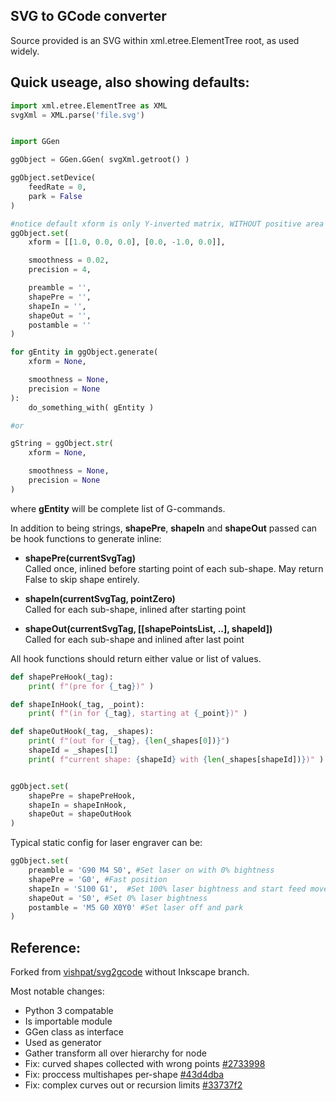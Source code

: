 SVG to GCode converter
----------------------


Source provided is an SVG within xml.etree.ElementTree root, as used widely.

Quick useage, also showing defaults:
------------------------------------

```python
import xml.etree.ElementTree as XML
svgXml = XML.parse('file.svg')


import GGen

ggObject = GGen.GGen( svgXml.getroot() )

ggObject.setDevice(
    feedRate = 0,
    park = False
)

#notice default xform is only Y-inverted matrix, WITHOUT positive area offset
ggObject.set(
    xform = [[1.0, 0.0, 0.0], [0.0, -1.0, 0.0]],

    smoothness = 0.02,
    precision = 4,

    preamble = '',
    shapePre = '',
    shapeIn = '',
    shapeOut = '',
    postamble = ''
)

for gEntity in ggObject.generate(
    xform = None,

    smoothness = None,
    precision = None
):
    do_something_with( gEntity )

#or

gString = ggObject.str(
    xform = None,

    smoothness = None,
    precision = None
)

```
where **gEntity** will be complete list of G-commands.


In addition to being strings, **shapePre**, **shapeIn** and **shapeOut** passed can be hook functions to generate inline:

* **shapePre(currentSvgTag)**  
    Called once, inlined before starting point of each sub-shape.
    May return False to skip shape entirely.

* **shapeIn(currentSvgTag, pointZero)**  
    Called for each sub-shape, inlined after starting point
    
* **shapeOut(currentSvgTag, [[shapePointsList, ..], shapeId])**  
    Called for each sub-shape and inlined after last point

All hook functions should return either value or list of values.


```python
def shapePreHook(_tag):
    print( f"(pre for {_tag})" )

def shapeInHook(_tag, _point):
    print( f"(in for {_tag}, starting at {_point})" )

def shapeOutHook(_tag, _shapes):
    print( f"(out for {_tag}, {len(_shapes[0])}")
    shapeId = _shapes[1]
    print( f"current shape: {shapeId} with {len(_shapes[shapeId])})" )


ggObject.set(
    shapePre = shapePreHook,
    shapeIn = shapeInHook,
    shapeOut = shapeOutHook
)
```

Typical static config for laser engraver can be:
```python
ggObject.set(
    preamble = 'G90 M4 S0', #Set laser on with 0% bightness
    shapePre = 'G0', #Fast position
    shapeIn = 'S100 G1',  #Set 100% laser bightness and start feed move
    shapeOut = 'S0', #Set 0% laser bightness
    postamble = 'M5 G0 X0Y0' #Set laser off and park
)
```



Reference:
----------

Forked from [vishpat/svg2gcode](https://github.com/vishpat/svg2gcode) without Inkscape branch.

Most notable changes:
* Python 3 compatable
* Is importable module
* GGen class as interface
* Used as generator
* Gather transform all over hierarchy for node
* Fix: curved shapes collected with wrong points [#2733998](https://github.com/NikolayRag/svg2gcode_ggen/commit/2733998fb56177be35ea0a91014296366bd2bd3a)
* Fix: proccess multishapes per-shape [#43d4dba](https://github.com/NikolayRag/svg2gcode_ggen/commit/43d4dba31fd7cfb5d92c99fd018b30991fcd4d90)
* Fix: complex curves out or recursion limits [#33737f2](https://github.com/NikolayRag/svg2gcode_ggen/commit/33737f2b23cd614b60b2f5b16a2896b5cdddc1d3)
